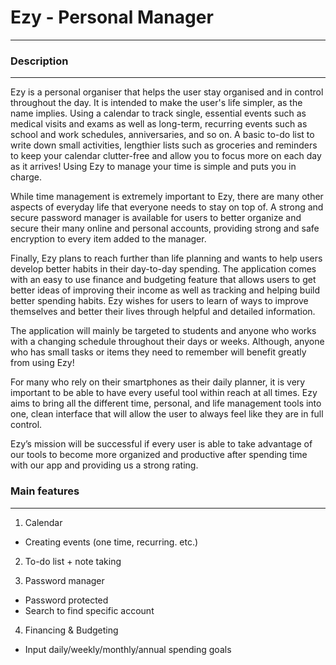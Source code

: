 # Ezy - Personal Manager
---

### Description
---
Ezy is a personal organiser that helps the user stay organised and in control throughout the day. It is intended to make the user's life simpler, as the name implies. Using a calendar to track single, essential events such as medical visits and exams as well as long-term, recurring events such as school and work schedules, anniversaries, and so on. A basic to-do list to write down small activities, lengthier lists such as groceries and reminders to keep your calendar clutter-free and allow you to focus more on each day as it arrives! Using Ezy to manage your time is simple and puts you in charge.

While time management is extremely important to Ezy, there are many other aspects of everyday life that everyone needs to stay on top of. A strong and secure password manager is available for users to better organize and secure their many online and personal accounts, providing strong and safe encryption to every item added to the manager.

Finally, Ezy plans to reach further than life planning and wants to help users develop better habits in their day-to-day spending. The application comes with an easy to use finance and budgeting feature that allows users to get better ideas of improving their income as well as tracking and helping build better spending habits. Ezy wishes for users to learn of ways to improve themselves and better their lives through helpful and detailed information.

The application will mainly be targeted to students and anyone who works with a changing schedule throughout their days or weeks. Although, anyone who has small tasks or items they need to remember will benefit greatly from using Ezy!

For many who rely on their smartphones as their daily planner, it is very important to be able to have every useful tool within reach at all times. Ezy aims to bring all the different time, personal, and life management tools into one, clean interface that will allow the user to always feel like they are in full control.

Ezy’s mission will be successful if every user is able to take advantage of our tools to become more organized and productive after spending time with our app and providing us a strong rating.

### Main features
---
1. Calendar
 - Creating events (one time, recurring. etc.)

2. To-do list + note taking

3. Password manager
 - Password protected
 - Search to find specific account

4. Financing & Budgeting
 - Input daily/weekly/monthly/annual spending goals
